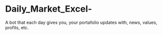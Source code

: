 # Daily_Market_Excel-
A bot that each day gives you, your portafolio updates with, news, values, profits, etc.
